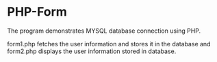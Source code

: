 # PHP-Form
The program demonstrates MYSQL database connection using PHP.

form1.php fetches the user information and stores it in the database and form2.php displays the user information stored in database.
